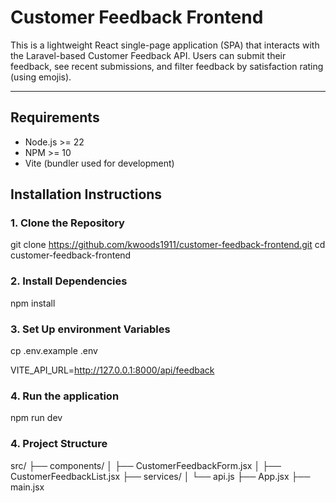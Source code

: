 #  Customer Feedback Frontend

This is a lightweight React single-page application (SPA) that interacts with the Laravel-based Customer Feedback API. Users can submit their feedback, see recent submissions, and filter feedback by satisfaction rating (using emojis).

---


## Requirements

- Node.js >= 22
- NPM >= 10
- Vite (bundler used for development)


## Installation Instructions

### 1. Clone the Repository


git clone https://github.com/kwoods1911/customer-feedback-frontend.git
cd customer-feedback-frontend


### 2. Install Dependencies

npm install

### 3. Set Up environment Variables

cp .env.example .env

VITE_API_URL=http://127.0.0.1:8000/api/feedback

### 4. Run the application

npm run dev


### 4. Project Structure
src/
├── components/
│   ├── CustomerFeedbackForm.jsx
│   ├── CustomerFeedbackList.jsx
├── services/
│   └── api.js
├── App.jsx
├── main.jsx